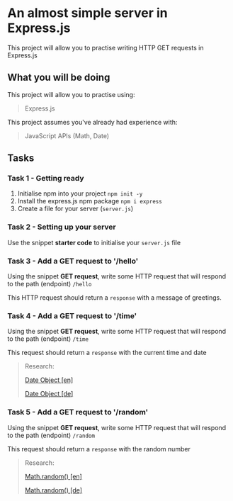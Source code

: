 # An almost simple server in Express.js

This project will allow you to practise writing HTTP GET requests in Express.js

## What you will be doing

This project will allow you to practise using:

> Express.js

This project assumes you've already had experience with:

> JavaScript APIs (Math, Date)

## Tasks

### Task 1 - Getting ready

1. Initialise npm into your project
   `npm init -y`
2. Install the express.js npm package
   `npm i express`
3. Create a file for your server (`server.js`)

### Task 2 - Setting up your server

Use the snippet **starter code** to initialise your `server.js` file

### Task 3 - Add a GET request to '/hello'

Using the snippet **GET request**, write some HTTP request that will respond to the path (endpoint) `/hello`

This HTTP request should return a `response` with a message of greetings.

### Task 4 - Add a GET request to '/time'

Using the snippet **GET request**, write some HTTP request that will respond to the path (endpoint) `/time`

This request should return a `response` with the current time and date

> Research:
>
> [Date Object [en]](https://developer.mozilla.org/en-US/docs/Web/JavaScript/Reference/Global_Objects/Date)
>
> [Date Object [de]](https://developer.mozilla.org/de/docs/Web/JavaScript/Reference/Global_Objects/Date)

### Task 5 - Add a GET request to '/random'

Using the snippet **GET request**, write some HTTP request that will respond to the path (endpoint) `/random`

This request should return a `response` with the random number

> Research:
>
> [Math.random() [en]](https://developer.mozilla.org/en-US/docs/Web/JavaScript/Reference/Global_Objects/Math/random)
>
> [Math.random() [de]](https://developer.mozilla.org/de/docs/Web/JavaScript/Reference/Global_Objects/Math/random)
